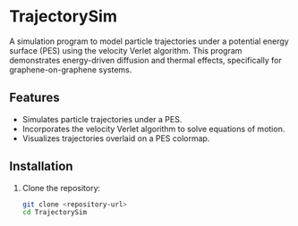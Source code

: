 # TrajectorySim

A simulation program to model particle trajectories under a potential energy surface (PES) using the velocity Verlet algorithm. This program demonstrates energy-driven diffusion and thermal effects, specifically for graphene-on-graphene systems.

## Features
- Simulates particle trajectories under a PES.
- Incorporates the velocity Verlet algorithm to solve equations of motion.
- Visualizes trajectories overlaid on a PES colormap.

## Installation
1. Clone the repository:
   ```bash
   git clone <repository-url>
   cd TrajectorySim
